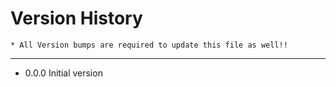 Version History
====
    * All Version bumps are required to update this file as well!!
----

* 0.0.0 Initial version
